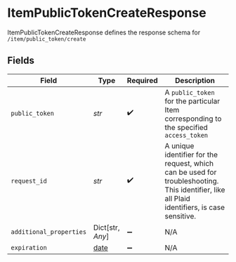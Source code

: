 # ItemPublicTokenCreateResponse

ItemPublicTokenCreateResponse defines the response schema for `/item/public_token/create`


## Fields

| Field                                                                                                                                       | Type                                                                                                                                        | Required                                                                                                                                    | Description                                                                                                                                 |
| ------------------------------------------------------------------------------------------------------------------------------------------- | ------------------------------------------------------------------------------------------------------------------------------------------- | ------------------------------------------------------------------------------------------------------------------------------------------- | ------------------------------------------------------------------------------------------------------------------------------------------- |
| `public_token`                                                                                                                              | *str*                                                                                                                                       | :heavy_check_mark:                                                                                                                          | A `public_token` for the particular Item corresponding to the specified `access_token`                                                      |
| `request_id`                                                                                                                                | *str*                                                                                                                                       | :heavy_check_mark:                                                                                                                          | A unique identifier for the request, which can be used for troubleshooting. This identifier, like all Plaid identifiers, is case sensitive. |
| `additional_properties`                                                                                                                     | Dict[str, *Any*]                                                                                                                            | :heavy_minus_sign:                                                                                                                          | N/A                                                                                                                                         |
| `expiration`                                                                                                                                | [date](https://docs.python.org/3/library/datetime.html#date-objects)                                                                        | :heavy_minus_sign:                                                                                                                          | N/A                                                                                                                                         |